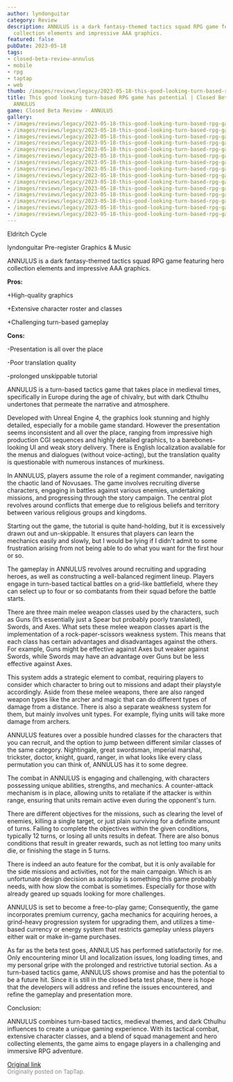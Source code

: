 ```yaml
---
author: lyndonguitar
category: Review
description: ANNULUS is a dark fantasy-themed tactics squad RPG game featuring hero
  collection elements and impressive AAA graphics.
featured: false
pubDate: 2023-05-18
tags:
- closed-beta-review-annulus
- mobile
- rpg
- taptap
- web
thumb: /images/reviews/legacy/2023-05-18-this-good-looking-turn-based-rpg-game-has-potential--closed-beta-review---annulus-0.avif
title: This good looking turn-based RPG game has potential | Closed Beta Review -
  ANNULUS
game: Closed Beta Review - ANNULUS
gallery:
- /images/reviews/legacy/2023-05-18-this-good-looking-turn-based-rpg-game-has-potential--closed-beta-review---annulus-0.avif
- /images/reviews/legacy/2023-05-18-this-good-looking-turn-based-rpg-game-has-potential--closed-beta-review---annulus-1.avif
- /images/reviews/legacy/2023-05-18-this-good-looking-turn-based-rpg-game-has-potential--closed-beta-review---annulus-2.avif
- /images/reviews/legacy/2023-05-18-this-good-looking-turn-based-rpg-game-has-potential--closed-beta-review---annulus-3.avif
- /images/reviews/legacy/2023-05-18-this-good-looking-turn-based-rpg-game-has-potential--closed-beta-review---annulus-4.avif
- /images/reviews/legacy/2023-05-18-this-good-looking-turn-based-rpg-game-has-potential--closed-beta-review---annulus-5.avif
- /images/reviews/legacy/2023-05-18-this-good-looking-turn-based-rpg-game-has-potential--closed-beta-review---annulus-6.avif
- /images/reviews/legacy/2023-05-18-this-good-looking-turn-based-rpg-game-has-potential--closed-beta-review---annulus-7.avif
- /images/reviews/legacy/2023-05-18-this-good-looking-turn-based-rpg-game-has-potential--closed-beta-review---annulus-8.avif
- /images/reviews/legacy/2023-05-18-this-good-looking-turn-based-rpg-game-has-potential--closed-beta-review---annulus-9.avif
- /images/reviews/legacy/2023-05-18-this-good-looking-turn-based-rpg-game-has-potential--closed-beta-review---annulus-10.avif
- /images/reviews/legacy/2023-05-18-this-good-looking-turn-based-rpg-game-has-potential--closed-beta-review---annulus-11.avif
- /images/reviews/legacy/2023-05-18-this-good-looking-turn-based-rpg-game-has-potential--closed-beta-review---annulus-12.avif
- /images/reviews/legacy/2023-05-18-this-good-looking-turn-based-rpg-game-has-potential--closed-beta-review---annulus-13.avif
- /images/reviews/legacy/2023-05-18-this-good-looking-turn-based-rpg-game-has-potential--closed-beta-review---annulus-14.avif
---
```

Eldritch Cycle

lyndonguitar
Pre-register
Graphics & Music

ANNULUS is a dark fantasy-themed tactics squad RPG game featuring hero collection elements and impressive AAA graphics.


**Pros:**


+High-quality graphics

+Extensive character roster and classes

+Challenging turn-based gameplay


**Cons:**


-Presentation is all over the place

-Poor translation quality

-prolonged unskippable tutorial

ANNULUS is a turn-based tactics game that takes place in medieval times, specifically in Europe during the age of chivalry, but with dark Cthulhu undertones that permeate the narrative and atmosphere.

Developed with Unreal Engine 4, the graphics look stunning and highly detailed, especially for a mobile game standard.  However the presentation seems inconsistent and all over the place, ranging from impressive high production CGI sequences and highly detailed graphics, to a barebones-looking UI and weak story delivery. There is English localization available for the menus and dialogues (without voice-acting), but the translation quality is questionable with numerous instances of murkiness.

In ANNULUS, players assume the role of a regiment commander, navigating the chaotic land of Novusaes. The game involves recruiting diverse characters, engaging in battles against various enemies, undertaking missions, and progressing through the story campaign. The central plot revolves around conflicts that emerge due to religious beliefs and territory between various religious groups and kingdoms.

Starting out the game, the tutorial is quite hand-holding, but it is excessively drawn out and un-skippable. It ensures that players can learn the mechanics easily and slowly, but I would be lying if I didn't admit to some frustration arising from not being able to do what you want for the first hour or so.

The gameplay in ANNULUS revolves around recruiting and upgrading heroes, as well as constructing a well-balanced regiment lineup. Players engage in turn-based tactical battles on a grid-like battlefield, where they can select up to four or so combatants from their squad before the battle starts.

There are three main melee weapon classes used by the characters, such as Guns (It’s essentially just a Spear but probably poorly translated), Swords, and Axes.  What sets these melee weapon classes apart is the implementation of a rock-paper-scissors weakness system. This means that each class has certain advantages and disadvantages against the others. For example, Guns might be effective against Axes but weaker against Swords, while Swords may have an advantage over Guns but be less effective against Axes.

This system adds a strategic element to combat, requiring players to consider which character to bring out to missions and adapt their playstyle accordingly. Aside from these melee weapons, there are also ranged weapon types like the archer and magic that can do different types of damage from a distance. There is also a separate weakness system for them, but mainly involves unit types. For example, flying units will take more damage from archers.

ANNULUS features over a possible hundred classes for the characters that you can recruit, and the option to jump between different similar classes of the same category. Nightingale, great swordsman, imperial marshal, trickster, doctor, knight, guard, ranger, in what looks like every class permutation you can think of, ANNULUS has it to some degree.

The combat in ANNULUS is engaging and challenging, with characters possessing unique abilities, strengths, and mechanics. A counter-attack mechanism is in place, allowing units to retaliate if the attacker is within range, ensuring that units remain active even during the opponent's turn.

There are different objectives for the missions, such as clearing the level of enemies, killing a single target, or just plain surviving for a definite amount of turns. Failing to complete the objectives within the given conditions, typically 12 turns, or losing all units results in defeat. There are also bonus conditions that result in greater rewards, such as not letting too many units die, or finishing the stage in 5 turns.

There is indeed an auto feature for the combat, but it is only available for the side missions and activities, not for the main campaign. Which is an unfortunate design decision as autoplay is something this game probably needs, with how slow the combat is sometimes. Especially for those with already geared up squads looking for more challenges.

ANNULUS is set to become a free-to-play game; Consequently, the game incorporates premium currency, gacha mechanics for acquiring heroes, a grind-heavy progression system for upgrading them, and utilizes a time-based currency or energy system that restricts gameplay unless players either wait or make in-game purchases.

As far as the beta test goes, ANNULUS has performed satisfactorily for me. Only encountering minor UI and localization issues, long loading times, and my personal gripe with the prolonged and restrictive tutorial section. As a turn-based tactics game, ANNULUS shows promise and has the potential to be a future hit. Since it is still in the closed beta test phase, there is hope that the developers will address and refine the issues encountered, and refine the gameplay and presentation more.

Conclusion:

ANNULUS combines turn-based tactics, medieval themes, and dark Cthulhu influences to create a unique gaming experience. With its tactical combat, extensive character classes, and a blend of squad management and hero collecting elements, the game aims to engage players in a challenging and immersive RPG adventure.

[Original link](https://www.taptap.io/post/5471351)<br><span style="font-size: 0.95em; color: #888;">Originally posted on TapTap.</span>
